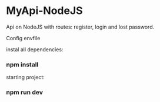# MyApi-NodeJS
Api on NodeJS with routes: register, login and lost password.

Config envfile

instal all dependencies:

### npm install

starting project:

### npm run dev
